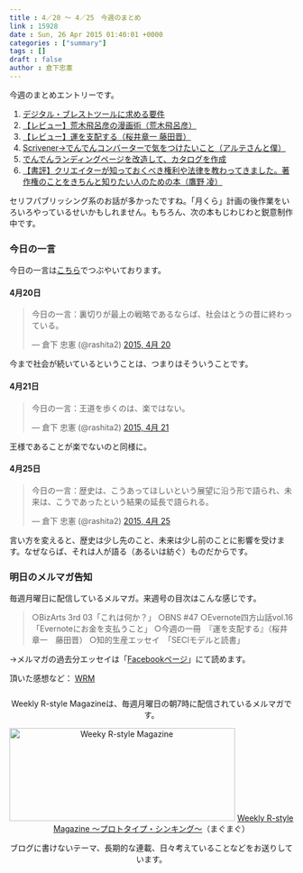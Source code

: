 ```yaml
---
title : 4／20 〜 4／25　今週のまとめ
link : 15928
date : Sun, 26 Apr 2015 01:40:01 +0000
categories : ["summary"]
tags : []
draft : false
author : 倉下忠憲
---
```


今週のまとめエントリーです。
 
<ol>
<li><a href="https://rashita.net/blog/?p=15892" target="_blank">デジタル・ブレストツールに求める要件</a></li>
<li><a href="https://rashita.net/blog/?p=15897" target="_blank">【レビュー】荒木飛呂彦の漫画術（荒木飛呂彦）</a></li>
<li><a href="https://rashita.net/blog/?p=15900" target="_blank">【レビュー】運を支配する（桜井章一 藤田晋）</a></li>
<li><a href="https://rashita.net/blog/?p=15905" target="_blank">Scrivener→でんでんコンバーターで気をつけたいこと（アルテさんと僕）</a></li>
<li><a href="https://rashita.net/blog/?p=15918" target="_blank">でんでんランディングページを改造して、カタログを作成</a></li>
<li><a href="https://rashita.net/blog/?p=15924" target="_blank">【書評】クリエイターが知っておくべき権利や法律を教わってきました。著作権のことをきちんと知りたい人のための本（鷹野 凌）</a></li>
</ol>

セリフパブリッシング系のお話が多かったですね。「月くら」計画の後作業をいろいろやっているせいかもしれません。もちろん、次の本もじわじわと鋭意制作中です。

<h3>今日の一言</h3>
今日の一言は<a href="http://twitter.com/rashita2 ">こちら</a>でつぶやいております。

<h4>4月20日</h4>

<blockquote class="twitter-tweet" lang="ja"><p>今日の一言：裏切りが最上の戦略であるならば、社会はとうの昔に終わっている。</p>&mdash; 倉下 忠憲 (@rashita2) <a href="https://twitter.com/rashita2/status/590121582938365952">2015, 4月 20</a></blockquote> <script async src="//platform.twitter.com/widgets.js" charset="utf-8"></script>

今まで社会が続いているということは、つまりはそういうことです。

<h4>4月21日</h4>

<blockquote class="twitter-tweet" lang="ja"><p>今日の一言：王道を歩くのは、楽ではない。</p>&mdash; 倉下 忠憲 (@rashita2) <a href="https://twitter.com/rashita2/status/590381954291240960">2015, 4月 21</a></blockquote> <script async src="//platform.twitter.com/widgets.js" charset="utf-8"></script>

王様であることが楽でないのと同様に。

<h4>4月25日</h4>

<blockquote class="twitter-tweet" lang="ja"><p>今日の一言：歴史は、こうあってほしいという展望に沿う形で語られ、未来は、こうであったという結果の延長で語られる。</p>&mdash; 倉下 忠憲 (@rashita2) <a href="https://twitter.com/rashita2/status/591963146333474816">2015, 4月 25</a></blockquote> <script async src="//platform.twitter.com/widgets.js" charset="utf-8"></script>

言い方を変えると、歴史は少し先のこと、未来は少し前のことに影響を受けます。なぜならば、それは人が語る（あるいは紡ぐ）ものだからです。

<h3>明日のメルマガ告知</h3>
毎週月曜日に配信しているメルマガ。来週号の目次はこんな感じです。
<blockquote>
○BizArts 3rd 03「これは何か？」
○BNS #47
○Evernote四方山話vol.16 「Evernoteにお金を支払うこと」
○今週の一冊　『運を支配する』（桜井章一　藤田晋）
○知的生産エッセイ　「SECIモデルと読書」
</blockquote>
→メルマガの過去分エッセイは「<a href="http://www.facebook.com/home.php#!/rashitaportal">Facebookページ</a>」にて読めます。

頂いた感想など：
<a class="twitter-timeline"  href="https://twitter.com/rashita2/timelines/427262290753097729"  data-widget-id="427265271171010561">WRM</a>
    <script>!function(d,s,id){var js,fjs=d.getElementsByTagName(s)[0],p=/^http:/.test(d.location)?'http':'https';if(!d.getElementById(id)){js=d.createElement(s);js.id=id;js.src=p+"://platform.twitter.com/widgets.js";fjs.parentNode.insertBefore(js,fjs);}}(document,"script","twitter-wjs");</script>

<div style="text-align:center;margin-top:25px;">
Weekly R-style Magazineは、毎週月曜日の朝7時に配信されているメルマガです。

<a href="http://www.mag2.com/m/0001185133.html" target="_blank"><img src="https://rashita.net/blog/wp-content/uploads/2010/09/mmbanner.jpg" alt="Weeky R-style Magazine" width="400" height="165" class="alignnone size-full wp-image-12201" /></a>
<a href="http://www.mag2.com/m/0001185133.html" target="_blank">Weekly R-style Magazine ～プロトタイプ・シンキング～</a>（まぐまぐ）

ブログに書けないテーマ、長期的な連載、日々考えていることなどをお送りしています。
</div> 